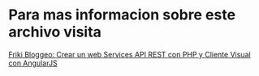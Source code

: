 # Para mas informacion sobre este archivo visita
[Friki Bloggeo: Crear un web Services API REST con PHP y Cliente Visual con AngularJS](http://frikibloggeo.blogspot.com/2017/01/crear-un-web-service-api-rest-con-php-y.html)
